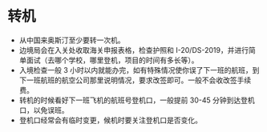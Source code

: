 # 转机

- 从中国来奥斯汀至少要转一次机。
- 边境局会在入关处收取海关申报表格，检查护照和 I-20/DS-2019，并进行简单面试（去哪个学校，哪里登机，项目的时间有多长等）。
- 入境检查一般 3 小时以内就能办完，如有特殊情况使你误了下一班的航班，到下一班航班的航空公司那里说明情况，要求改签即可。一般不会收改签手续费。
- 转机的时候看好下一班飞机的航班号登机口，一般提前 30-45 分钟到达登机口，以免误班。
- 登机口经常会有临时变更，候机时要关注登机口是否变化。
